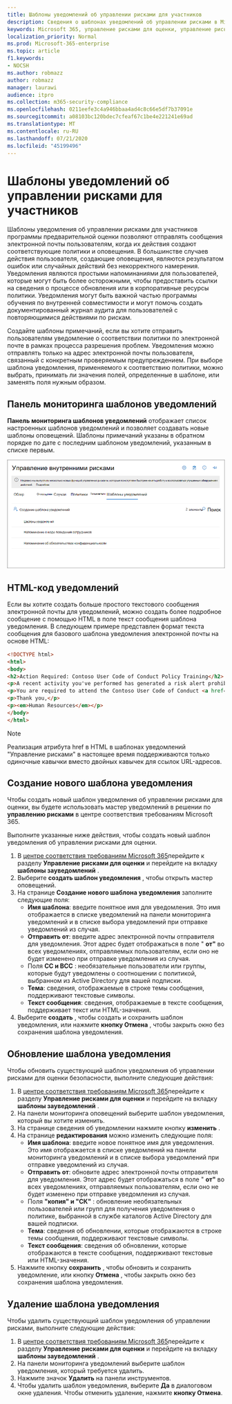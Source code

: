 ```yaml
---
title: Шаблоны уведомлений об управлении рисками для участников
description: Сведения о шаблонах уведомлений об управлении рисками в Microsoft 365
keywords: Microsoft 365, управление рисками для оценки, управление рисками, соответствие требованиям
localization_priority: Normal
ms.prod: Microsoft-365-enterprise
ms.topic: article
f1.keywords:
- NOCSH
ms.author: robmazz
author: robmazz
manager: laurawi
audience: itpro
ms.collection: m365-security-compliance
ms.openlocfilehash: 0211eefe3c4a946bbaa4ad4c8c66e5df7b37091e
ms.sourcegitcommit: a08103bc120bdec7cfeaf67c1be4e221241e69ad
ms.translationtype: MT
ms.contentlocale: ru-RU
ms.lasthandoff: 07/21/2020
ms.locfileid: "45199496"
---
```

# <a name="insider-risk-management-notice-templates"></a>Шаблоны уведомлений об управлении рисками для участников

Шаблоны уведомления об управлении рисками для участников программы предварительной оценки позволяют отправлять сообщения электронной почты пользователям, когда их действия создают соответствующие политики и оповещения. В большинстве случаев действия пользователя, создающие оповещения, являются результатом ошибок или случайных действий без некорректного намерения. Уведомления являются простыми напоминаниями для пользователей, которые могут быть более осторожными, чтобы предоставить ссылки на сведения о процессе обновления или в корпоративные ресурсы политики. Уведомления могут быть важной частью программы обучения по внутренней совместимости и могут помочь создать документированный журнал аудита для пользователей с повторяющимися действиями по рискам.

Создайте шаблоны примечаний, если вы хотите отправить пользователям уведомление о соответствии политики по электронной почте в рамках процесса разрешения проблем. Уведомления можно отправлять только на адрес электронной почты пользователя, связанный с конкретным проверяемым предупреждением. При выборе шаблона уведомления, применяемого к соответствию политики, можно выбрать, принимать ли значения полей, определенные в шаблоне, или заменять поля нужным образом.

## <a name="notice-templates-dashboard"></a>Панель мониторинга шаблонов уведомлений

**Панель мониторинга шаблонов уведомлений** отображает список настроенных шаблонов уведомлений и позволяет создавать новые шаблоны оповещений. Шаблоны примечаний указаны в обратном порядке по дате с последним шаблоном уведомлений, указанным в списке первым.

![Панель мониторинга шаблона уведомления об управлении рисками для участников](../media/insider-risk-notices-dashboard.png)

## <a name="html-for-notices"></a>HTML-код уведомлений

Если вы хотите создать больше простого текстового сообщения электронной почты для уведомлений, можно создать более подробное сообщение с помощью HTML в поле текст сообщения шаблона уведомления. В следующем примере представлен формат текста сообщения для базового шаблона уведомления электронной почты на основе HTML:

```HTML
<!DOCTYPE html>
<html>
<body>
<h2>Action Required: Contoso User Code of Conduct Policy Training</h2>
<p>A recent activity you've performed has generated a risk alert prohibited by the Contoso User <a href='https://www.contoso.com'>Code of Conduct Policy</a>.</p>
<p>You are required to attend the Contoso User Code of Conduct <a href='https://www.contoso.com'>training</a> within the next 14 days. Please contact <a href='mailto:hr@contoso.com'>Human Resources</a> with any questions about this training request.</p>
<p>Thank you,</p>
<p><em>Human Resources</em></p>
</body>
</html>
```

> [!NOTE]
> Реализация атрибута href в HTML в шаблонах уведомлений "Управление рисками" в настоящее время поддерживаются только одиночные кавычки вместо двойных кавычек для ссылок URL-адресов.

## <a name="create-a-new-notice-template"></a>Создание нового шаблона уведомления

Чтобы создать новый шаблон уведомления об управлении рисками для оценки, вы будете использовать мастер уведомлений в решении по **управлению рисками** в центре соответствия требованиям Microsoft 365.

Выполните указанные ниже действия, чтобы создать новый шаблон уведомления об управлении рисками для оценки.

1. В [центре соответствия требованиям Microsoft 365](https://compliance.microsoft.com)перейдите к разделу **Управление рисками для оценки** и перейдите на вкладку **шаблоны зауведомлений** .
2. Выберите **создать шаблон уведомления** , чтобы открыть мастер оповещений.
3. На странице **Создание нового шаблона уведомления** заполните следующие поля:
    - **Имя шаблона**: введите понятное имя для уведомления. Это имя отображается в списке уведомлений на панели мониторинга уведомлений и в списке выбора уведомлений при отправке уведомлений из случая.
    - **Отправить от**: введите адрес электронной почты отправителя для уведомления. Этот адрес будет отображаться в поле " **от"** во всех уведомлениях, отправляемых пользователям, если оно не будет изменено при отправке уведомления из случая.
    - Поля **CC и BCC** : необязательные пользователи или группы, которые будут уведомлены о соотношении с политикой, выбранном из Active Directory для вашей подписки.
    - **Тема**: сведения, отображаемые в строке темы сообщения, поддерживают текстовые символы.
    - **Текст сообщения**: сведения, отображаемые в тексте сообщения, поддерживает текст или HTML-значения.
4. Выберите **создать** , чтобы создать и сохранить шаблон уведомления, или нажмите **кнопку Отмена** , чтобы закрыть окно без сохранения шаблона уведомления.

## <a name="update-a-notice-template"></a>Обновление шаблона уведомления

Чтобы обновить существующий шаблон уведомления об управлении рисками для оценки безопасности, выполните следующие действия:

1. В [центре соответствия требованиям Microsoft 365](https://compliance.microsoft.com)перейдите к разделу **Управление рисками для оценки** и перейдите на вкладку **шаблоны зауведомлений** .
2. На панели мониторинга оповещений выберите шаблон уведомления, который вы хотите изменить.
3. На странице сведения об уведомлении нажмите кнопку **изменить** .
4. На странице **редактирования** можно изменить следующие поля:
    - **Имя шаблона**: введите новое понятное имя для уведомления. Это имя отображается в списке уведомлений на панели мониторинга уведомлений и в списке выбора уведомлений при отправке уведомлений из случая.
    - **Отправить от**: обновите адрес электронной почты отправителя для уведомления. Этот адрес будет отображаться в поле " **от"** во всех уведомлениях, отправляемых пользователям, если оно не будет изменено при отправке уведомления из случая.
    - Поля **"копия" и "СК"** : обновление необязательных пользователей или групп для получения уведомления о политике, выбранной в службе каталогов Active Directory для вашей подписки.
    - **Тема**: сведения об обновлении, которые отображаются в строке темы сообщения, поддерживают текстовые символы.
    - **Текст сообщения**: сведения об обновлении, которые отображаются в тексте сообщения, поддерживают текстовые или HTML-значения.
5. Нажмите кнопку **сохранить** , чтобы обновить и сохранить уведомление, или кнопку **Отмена** , чтобы закрыть окно без сохранения шаблона уведомления.

## <a name="delete-a-notice-template"></a>Удаление шаблона уведомления

Чтобы удалить существующий шаблон уведомления об управлении рисками, выполните следующие действия:

1. В [центре соответствия требованиям Microsoft 365](https://compliance.microsoft.com)перейдите к разделу **Управление рисками для оценки** и перейдите на вкладку **шаблоны зауведомлений** .
2. На панели мониторинга уведомлений выберите шаблон уведомления, который требуется удалить.
3. Нажмите значок **Удалить** на панели инструментов.
4. Чтобы удалить шаблон уведомления, выберите **Да** в диалоговом окне удаления. Чтобы отменить удаление, нажмите **кнопку Отмена**.
